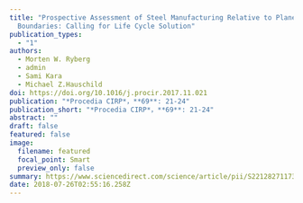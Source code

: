 ```yaml
---
title: "Prospective Assessment of Steel Manufacturing Relative to Planetary
  Boundaries: Calling for Life Cycle Solution"
publication_types:
  - "1"
authors:
  - Morten W. Ryberg
  - admin
  - Sami Kara
  - Michael Z.Hauschild
doi: https://doi.org/10.1016/j.procir.2017.11.021
publication: "*Procedia CIRP*，**69**: 21-24"
publication_short: "*Procedia CIRP*，**69**: 21-24"
abstract: ""
draft: false
featured: false
image:
  filename: featured
  focal_point: Smart
  preview_only: false
summary: https://www.sciencedirect.com/science/article/pii/S2212827117307886
date: 2018-07-26T02:55:16.258Z
---
```


